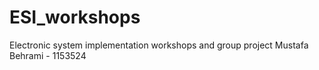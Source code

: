 # ESI_workshops

Electronic system implementation workshops and group project
Mustafa Behrami - 1153524
